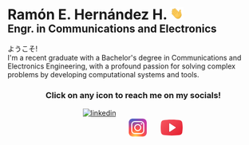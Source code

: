 <div class="hero">
  <div class="title"> 
    <h1>Ramón E. Hernández H. <img src="https://raw.githubusercontent.com/ABSphreak/ABSphreak/master/gifs/Hi.gif" width="26"></h1> 
    <h2 style="color: var(--secondary-color); margin-top: -20px">Engr. in Communications and Electronics</h2>
  </div>

  <p><span id="greeting">ようこそ!</span><br>
  I'm a recent graduate with a Bachelor's degree in Communications and Electronics Engineering, with a profound passion for solving complex problems by developing computational systems and tools.
  </p>
</div>


<h3 align="center">Click on any icon to reach me on my socials!</h3>

<div style='display:flex; flex-direction:row; place-content:center; gap:20px'>
<a href="https://www.linkedin.com/in/ramonevehdez/">
<img width="48" height="48" src="https://img.icons8.com/fluency/48/linkedin.png" alt="linkedin"/>
</a>

<a href="https://www.instagram.com/ramon_eve/"><svg xmlns="http://www.w3.org/2000/svg" x="0px" y="0px" width="48" height="48" viewBox="0 0 48 48">
<radialGradient id="yOrnnhliCrdS2gy~4tD8ma_Xy10Jcu1L2Su_gr1" cx="19.38" cy="42.035" r="44.899" gradientUnits="userSpaceOnUse"><stop offset="0" stop-color="#fd5"></stop><stop offset=".328" stop-color="#ff543f"></stop><stop offset=".348" stop-color="#fc5245"></stop><stop offset=".504" stop-color="#e64771"></stop><stop offset=".643" stop-color="#d53e91"></stop><stop offset=".761" stop-color="#cc39a4"></stop><stop offset=".841" stop-color="#c837ab"></stop></radialGradient><path fill="url(#yOrnnhliCrdS2gy~4tD8ma_Xy10Jcu1L2Su_gr1)" d="M34.017,41.99l-20,0.019c-4.4,0.004-8.003-3.592-8.008-7.992l-0.019-20	c-0.004-4.4,3.592-8.003,7.992-8.008l20-0.019c4.4-0.004,8.003,3.592,8.008,7.992l0.019,20	C42.014,38.383,38.417,41.986,34.017,41.99z"></path><radialGradient id="yOrnnhliCrdS2gy~4tD8mb_Xy10Jcu1L2Su_gr2" cx="11.786" cy="5.54" r="29.813" gradientTransform="matrix(1 0 0 .6663 0 1.849)" gradientUnits="userSpaceOnUse"><stop offset="0" stop-color="#4168c9"></stop><stop offset=".999" stop-color="#4168c9" stop-opacity="0"></stop></radialGradient><path fill="url(#yOrnnhliCrdS2gy~4tD8mb_Xy10Jcu1L2Su_gr2)" d="M34.017,41.99l-20,0.019c-4.4,0.004-8.003-3.592-8.008-7.992l-0.019-20	c-0.004-4.4,3.592-8.003,7.992-8.008l20-0.019c4.4-0.004,8.003,3.592,8.008,7.992l0.019,20	C42.014,38.383,38.417,41.986,34.017,41.99z"></path><path fill="#fff" d="M24,31c-3.859,0-7-3.14-7-7s3.141-7,7-7s7,3.14,7,7S27.859,31,24,31z M24,19c-2.757,0-5,2.243-5,5	s2.243,5,5,5s5-2.243,5-5S26.757,19,24,19z"></path><circle cx="31.5" cy="16.5" r="1.5" fill="#fff"></circle><path fill="#fff" d="M30,37H18c-3.859,0-7-3.14-7-7V18c0-3.86,3.141-7,7-7h12c3.859,0,7,3.14,7,7v12	C37,33.86,33.859,37,30,37z M18,13c-2.757,0-5,2.243-5,5v12c0,2.757,2.243,5,5,5h12c2.757,0,5-2.243,5-5V18c0-2.757-2.243-5-5-5H18z"></path>
</svg></a>

<a href="https://www.youtube.com/@RamstricHdez"><svg xmlns="http://www.w3.org/2000/svg" x="0px" y="0px" width="48" height="48" viewBox="0 0 48 48">
<linearGradient id="PgB_UHa29h0TpFV_moJI9a_9a46bTk3awwI_gr1" x1="9.816" x2="41.246" y1="9.871" y2="41.301" gradientUnits="userSpaceOnUse"><stop offset="0" stop-color="#f44f5a"></stop><stop offset=".443" stop-color="#ee3d4a"></stop><stop offset="1" stop-color="#e52030"></stop></linearGradient><path fill="url(#PgB_UHa29h0TpFV_moJI9a_9a46bTk3awwI_gr1)" d="M45.012,34.56c-0.439,2.24-2.304,3.947-4.608,4.267C36.783,39.36,30.748,40,23.945,40	c-6.693,0-12.728-0.64-16.459-1.173c-2.304-0.32-4.17-2.027-4.608-4.267C2.439,32.107,2,28.48,2,24s0.439-8.107,0.878-10.56	c0.439-2.24,2.304-3.947,4.608-4.267C11.107,8.64,17.142,8,23.945,8s12.728,0.64,16.459,1.173c2.304,0.32,4.17,2.027,4.608,4.267	C45.451,15.893,46,19.52,46,24C45.89,28.48,45.451,32.107,45.012,34.56z"></path><path d="M32.352,22.44l-11.436-7.624c-0.577-0.385-1.314-0.421-1.925-0.093C18.38,15.05,18,15.683,18,16.376	v15.248c0,0.693,0.38,1.327,0.991,1.654c0.278,0.149,0.581,0.222,0.884,0.222c0.364,0,0.726-0.106,1.04-0.315l11.436-7.624	c0.523-0.349,0.835-0.932,0.835-1.56C33.187,23.372,32.874,22.789,32.352,22.44z" opacity=".05"></path><path d="M20.681,15.237l10.79,7.194c0.689,0.495,1.153,0.938,1.153,1.513c0,0.575-0.224,0.976-0.715,1.334	c-0.371,0.27-11.045,7.364-11.045,7.364c-0.901,0.604-2.364,0.476-2.364-1.499V16.744C18.5,14.739,20.084,14.839,20.681,15.237z" opacity=".07"></path><path fill="#fff" d="M19,31.568V16.433c0-0.743,0.828-1.187,1.447-0.774l11.352,7.568c0.553,0.368,0.553,1.18,0,1.549	l-11.352,7.568C19.828,32.755,19,32.312,19,31.568z"></path>
</svg></a>
</div>
